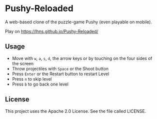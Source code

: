 # Pushy-Reloaded

A web-based clone of the puzzle-game Pushy (even playable on mobile).

Play on https://lhns.github.io/Pushy-Reloaded/

## Usage

- Move with `w`, `a`, `s`, `d`, the arrow keys or by touching on the four sides of the screen
- Throw projectiles with `Space` or the Shoot button
- Press `Enter` or the Restart button to restart Level
- Press `n` to skip level
- Press `b` to go back one level

## License

This project uses the Apache 2.0 License. See the file called LICENSE.
